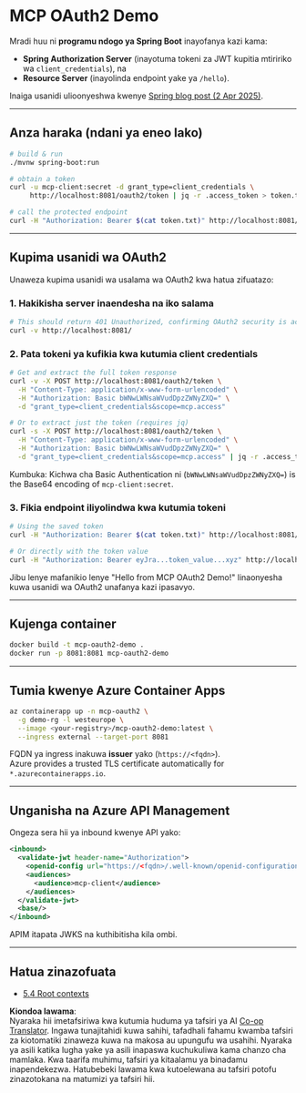 <!--
CO_OP_TRANSLATOR_METADATA:
{
  "original_hash": "0a7083e660ca0d85fd6a947514c61993",
  "translation_date": "2025-06-13T00:45:29+00:00",
  "source_file": "05-AdvancedTopics/mcp-oauth2-demo/README.md",
  "language_code": "sw"
}
-->
# MCP OAuth2 Demo

Mradi huu ni **programu ndogo ya Spring Boot** inayofanya kazi kama:

* **Spring Authorization Server** (inayotuma tokeni za JWT kupitia mtiririko wa `client_credentials`), na  
* **Resource Server** (inayolinda endpoint yake ya `/hello`).

Inaiga usanidi ulioonyeshwa kwenye [Spring blog post (2 Apr 2025)](https://spring.io/blog/2025/04/02/mcp-server-oauth2).

---

## Anza haraka (ndani ya eneo lako)

```bash
# build & run
./mvnw spring-boot:run

# obtain a token
curl -u mcp-client:secret -d grant_type=client_credentials \
     http://localhost:8081/oauth2/token | jq -r .access_token > token.txt

# call the protected endpoint
curl -H "Authorization: Bearer $(cat token.txt)" http://localhost:8081/hello
```

---

## Kupima usanidi wa OAuth2

Unaweza kupima usanidi wa usalama wa OAuth2 kwa hatua zifuatazo:

### 1. Hakikisha server inaendesha na iko salama

```bash
# This should return 401 Unauthorized, confirming OAuth2 security is active
curl -v http://localhost:8081/
```

### 2. Pata tokeni ya kufikia kwa kutumia client credentials

```bash
# Get and extract the full token response
curl -v -X POST http://localhost:8081/oauth2/token \
  -H "Content-Type: application/x-www-form-urlencoded" \
  -H "Authorization: Basic bWNwLWNsaWVudDpzZWNyZXQ=" \
  -d "grant_type=client_credentials&scope=mcp.access"

# Or to extract just the token (requires jq)
curl -s -X POST http://localhost:8081/oauth2/token \
  -H "Content-Type: application/x-www-form-urlencoded" \
  -H "Authorization: Basic bWNwLWNsaWVudDpzZWNyZXQ=" \
  -d "grant_type=client_credentials&scope=mcp.access" | jq -r .access_token > token.txt
```

Kumbuka: Kichwa cha Basic Authentication ni (`bWNwLWNsaWVudDpzZWNyZXQ=`) is the Base64 encoding of `mcp-client:secret`.

### 3. Fikia endpoint iliyolindwa kwa kutumia tokeni

```bash
# Using the saved token
curl -H "Authorization: Bearer $(cat token.txt)" http://localhost:8081/hello

# Or directly with the token value
curl -H "Authorization: Bearer eyJra...token_value...xyz" http://localhost:8081/hello
```

Jibu lenye mafanikio lenye "Hello from MCP OAuth2 Demo!" linaonyesha kuwa usanidi wa OAuth2 unafanya kazi ipasavyo.

---

## Kujenga container

```bash
docker build -t mcp-oauth2-demo .
docker run -p 8081:8081 mcp-oauth2-demo
```

---

## Tumia kwenye **Azure Container Apps**

```bash
az containerapp up -n mcp-oauth2 \
  -g demo-rg -l westeurope \
  --image <your-registry>/mcp-oauth2-demo:latest \
  --ingress external --target-port 8081
```

FQDN ya ingress inakuwa **issuer** yako (`https://<fqdn>`).  
Azure provides a trusted TLS certificate automatically for `*.azurecontainerapps.io`.

---

## Unganisha na **Azure API Management**

Ongeza sera hii ya inbound kwenye API yako:

```xml
<inbound>
  <validate-jwt header-name="Authorization">
    <openid-config url="https://<fqdn>/.well-known/openid-configuration"/>
    <audiences>
      <audience>mcp-client</audience>
    </audiences>
  </validate-jwt>
  <base/>
</inbound>
```

APIM itapata JWKS na kuthibitisha kila ombi.

---

## Hatua zinazofuata

- [5.4 Root contexts](../mcp-root-contexts/README.md)

**Kiondoa lawama**:  
Nyaraka hii imetafsiriwa kwa kutumia huduma ya tafsiri ya AI [Co-op Translator](https://github.com/Azure/co-op-translator). Ingawa tunajitahidi kuwa sahihi, tafadhali fahamu kwamba tafsiri za kiotomatiki zinaweza kuwa na makosa au upungufu wa usahihi. Nyaraka ya asili katika lugha yake ya asili inapaswa kuchukuliwa kama chanzo cha mamlaka. Kwa taarifa muhimu, tafsiri ya kitaalamu ya binadamu inapendekezwa. Hatubebeki lawama kwa kutoelewana au tafsiri potofu zinazotokana na matumizi ya tafsiri hii.